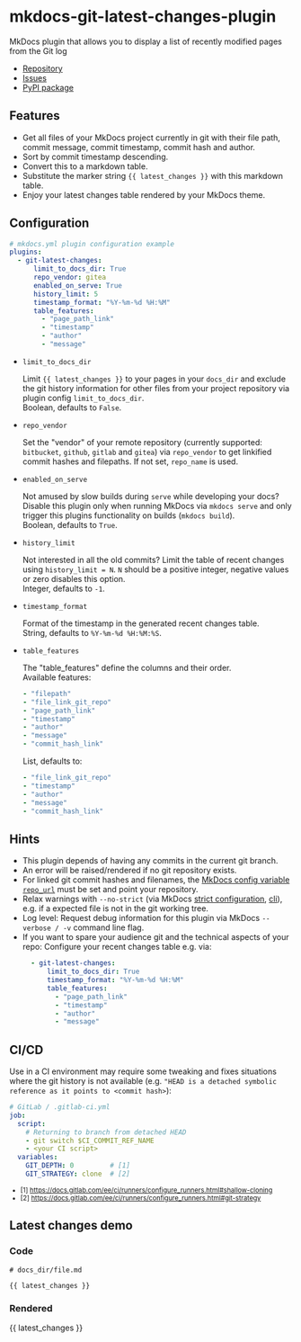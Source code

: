 <!--
SPDX-FileCopyrightText: 2023 Thomas Breitner

SPDX-License-Identifier: MIT
-->

# mkdocs-git-latest-changes-plugin

MkDocs plugin that allows you to display a list of recently modified pages from the Git log

- [Repository](https://github.com/tombreit/mkdocs-git-latest-changes-plugin)
- [Issues](https://github.com/tombreit/mkdocs-git-latest-changes-plugin/issues)
- [PyPI package](https://pypi.org/project/mkdocs-git-latest-changes-plugin/)

## Features

- Get all files of your MkDocs project currently in git with their file path, commit message, commit timestamp, commit hash and author.
- Sort by commit timestamp descending.
- Convert this to a markdown table.
- Substitute the marker string <code>&#123;&#123; latest_changes &#125;&#125;</code> with this markdown table.
- Enjoy your latest changes table rendered by your MkDocs theme.

## Configuration

```yaml
# mkdocs.yml plugin configuration example
plugins:
  - git-latest-changes:
      limit_to_docs_dir: True
      repo_vendor: gitea
      enabled_on_serve: True
      history_limit: 5
      timestamp_format: "%Y-%m-%d %H:%M"
      table_features:
        - "page_path_link"
        - "timestamp"
        - "author"
        - "message"
```

- `limit_to_docs_dir`

    Limit <code>&#123;&#123; latest_changes &#125;&#125;</code> to your pages in your `docs_dir` and exclude the git history information for other files from your project repository via plugin config `limit_to_docs_dir`.  
    Boolean, defaults to `False`.

- `repo_vendor`

    Set the "vendor" of your remote repository (currently supported: `bitbucket`, `github`, `gitlab` and `gitea`) via `repo_vendor` to get linkified commit hashes and filepaths. If not set, `repo_name` is used.

- `enabled_on_serve`

    Not amused by slow builds during `serve` while developing your docs? Disable this plugin only when running MkDocs via `mkdocs serve` and only trigger this plugins functionality on builds (`mkdocs build`).  
    Boolean, defaults to `True`.

- `history_limit`

    Not interested in all the old commits? Limit the table of recent changes using `history_limit = N`. `N` should be a positive integer, negative values or zero disables this option.  
    Integer, defaults to `-1`.

- `timestamp_format`

    Format of the timestamp in the generated recent changes table.  
    String, defaults to `%Y-%m-%d %H:%M:%S`.

- `table_features`

    The "table_features" define the columns and their order.  
    Available features:

<div style="margin-left: 24px;">

```yaml
- "filepath"
- "file_link_git_repo"
- "page_path_link"
- "timestamp"
- "author"
- "message"
- "commit_hash_link"
```

List, defaults to:

```yaml
- "file_link_git_repo"
- "timestamp"
- "author"
- "message"
- "commit_hash_link"
```

</div>

## Hints

- This plugin depends of having any commits in the current git branch.
- An error will be raised/rendered if no git repository exists.
- For linked git commit hashes and filenames, the [MkDocs config variable `repo_url`](https://www.mkdocs.org/user-guide/configuration/#repo_url) must be set and point your repository.
- Relax warnings with `--no-strict` (via MkDocs [strict configuration](https://www.mkdocs.org/user-guide/configuration/#strict), [cli](https://www.mkdocs.org/user-guide/cli/)), e.g. if a expected file is not in the git working tree.
- Log level: Request debug information for this plugin via MkDocs `--verbose / -v` command line flag.
- If you want to spare your audience git and the technical aspects of your repo: Configure your recent changes table e.g. via:

<div style="margin-left: 24px;">

```yaml
  - git-latest-changes:
      limit_to_docs_dir: True
      timestamp_format: "%Y-%m-%d %H:%M"
      table_features:
        - "page_path_link"
        - "timestamp"
        - "author"
        - "message"
```

</div>

## CI/CD

Use in a CI environment may require some tweaking and fixes situations where the git history is not available (e.g. `"HEAD is a detached symbolic reference as it points to <commit hash>`):

```yaml
# GitLab / .gitlab-ci.yml
job:
  script:
    # Returning to branch from detached HEAD
    - git switch $CI_COMMIT_REF_NAME
    - <your CI script>
  variables:
    GIT_DEPTH: 0         # [1]
    GIT_STRATEGY: clone  # [2]
```

<small markdown>

- [1] <https://docs.gitlab.com/ee/ci/runners/configure_runners.html#shallow-cloning>
- [2] <https://docs.gitlab.com/ee/ci/runners/configure_runners.html#git-strategy>

</small>

## Latest changes demo

### Code

<pre><code># docs_dir/file.md

&#123;&#123; latest_changes &#125;&#125;
</code></pre>

### Rendered

{{ latest_changes }}

